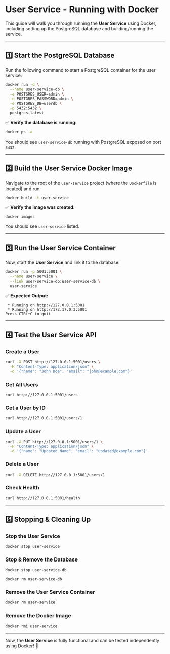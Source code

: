 # User Service - Running with Docker

This guide will walk you through running the **User Service** using Docker, including setting up the PostgreSQL database and building/running the service.

---

## **1️⃣ Start the PostgreSQL Database**
Run the following command to start a PostgreSQL container for the user service:

```sh
docker run -d \
  --name user-service-db \
  -e POSTGRES_USER=admin \
  -e POSTGRES_PASSWORD=admin \
  -e POSTGRES_DB=userdb \
  -p 5432:5432 \
  postgres:latest
```

✅ **Verify the database is running:**
```sh
docker ps -a
```
You should see `user-service-db` running with PostgreSQL exposed on port `5432`.

---

## **2️⃣ Build the User Service Docker Image**
Navigate to the root of the `user-service` project (where the `Dockerfile` is located) and run:

```sh
docker build -t user-service .
```

✅ **Verify the image was created:**
```sh
docker images
```
You should see `user-service` listed.

---

## **3️⃣ Run the User Service Container**
Now, start the **User Service** and link it to the database:

```sh
docker run -p 5001:5001 \
  --name user-service \
  --link user-service-db:user-service-db \
  user-service
```

✅ **Expected Output:**
```
 * Running on http://127.0.0.1:5001
 * Running on http://172.17.0.3:5001
Press CTRL+C to quit
```

---

## **4️⃣ Test the User Service API**

### **Create a User**
```sh
curl -X POST http://127.0.0.1:5001/users \
  -H "Content-Type: application/json" \
  -d '{"name": "John Doe", "email": "john@example.com"}'
```

### **Get All Users**
```sh
curl http://127.0.0.1:5001/users
```

### **Get a User by ID**
```sh
curl http://127.0.0.1:5001/users/1
```

### **Update a User**
```sh
curl -X PUT http://127.0.0.1:5001/users/1 \
  -H "Content-Type: application/json" \
  -d '{"name": "Updated Name", "email": "updated@example.com"}'
```

### **Delete a User**
```sh
curl -X DELETE http://127.0.0.1:5001/users/1
```

### **Check Health**
```sh
curl http://127.0.0.1:5001/health
```

---

## **5️⃣ Stopping & Cleaning Up**

### **Stop the User Service**
```sh
docker stop user-service
```

### **Stop & Remove the Database**
```sh
docker stop user-service-db
```
```sh
docker rm user-service-db
```

### **Remove the User Service Container**
```sh
docker rm user-service
```

### **Remove the Docker Image**
```sh
docker rmi user-service
```

---

Now, the **User Service** is fully functional and can be tested independently using Docker! 🚀


